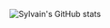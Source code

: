 
![Sylvain's GitHub stats](https://github-readme-stats.vercel.app/api?username=Sylvain-Valvassori&show_icons=true&theme=react)

[prussian_repo]: https://github-readme-stats.vercel.app/api/pin/?username=anuraghazra&repo=github-readme-stats&cache_seconds=86400&theme=prussian

